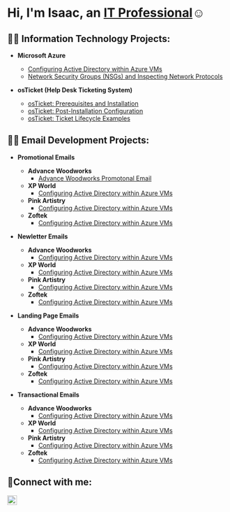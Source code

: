 <h1>Hi, I'm Isaac, an <a href="https://www.linkedin.com/in/isaacmendezli/">IT Professional</a>☺</h1>

<h2>👨‍💻 Information Technology Projects:</h2>

- <b>Microsoft Azure</b>
  - [Configuring Active Directory within Azure VMs](https://github.com/IZEK4K/configure-ad)
  - [Network Security Groups (NSGs) and Inspecting Network Protocols](https://github.com/IZEK4K/azure-network-protocols)

- <b>osTicket (Help Desk Ticketing System)</b>
  - [osTicket: Prerequisites and Installation](https://github.com/IZEK4K/osticket-prereqs)
  - [osTicket: Post-Installation Configuration](https://github.com/IZEK4K/osticket-post-install-config)
  - [osTicket: Ticket Lifecycle Examples](https://github.com/IZEK4K/osticket-ticket-lifecycle)

<h2>👨‍💻 Email Development Projects:</h2>

- <b>Promotional Emails</b>
  - <b>Advance Woodworks</b>
    - [Advance Woodworks Promotonal Email]([https://github.com/IZEK4K/configure-ad](https://github.com/IZEK4K/advancewoodworks-emails/blob/main/Promotional%20Email%201/aw-promo-email1.html))
  - <b>XP World</b>
    - [Configuring Active Directory within Azure VMs](https://github.com/IZEK4K/configure-ad)
  - <b>Pink Artistry</b>
    - [Configuring Active Directory within Azure VMs](https://github.com/IZEK4K/configure-ad)
  - <b>Zoftek</b>
    - [Configuring Active Directory within Azure VMs](https://github.com/IZEK4K/configure-ad)
 
- <b>Newletter Emails</b>
  - <b>Advance Woodworks</b>
    - [Configuring Active Directory within Azure VMs](https://github.com/IZEK4K/configure-ad)
  - <b>XP World</b>
    - [Configuring Active Directory within Azure VMs](https://github.com/IZEK4K/configure-ad)
  - <b>Pink Artistry</b>
    - [Configuring Active Directory within Azure VMs](https://github.com/IZEK4K/configure-ad)
  - <b>Zoftek</b>
    - [Configuring Active Directory within Azure VMs](https://github.com/IZEK4K/configure-ad)

- <b>Landing Page Emails</b>
  - <b>Advance Woodworks</b>
    - [Configuring Active Directory within Azure VMs](https://github.com/IZEK4K/configure-ad)
  - <b>XP World</b>
    - [Configuring Active Directory within Azure VMs](https://github.com/IZEK4K/configure-ad)
  - <b>Pink Artistry</b>
    - [Configuring Active Directory within Azure VMs](https://github.com/IZEK4K/configure-ad)
  - <b>Zoftek</b>
    - [Configuring Active Directory within Azure VMs](https://github.com/IZEK4K/configure-ad)
   
- <b>Transactional Emails</b>
  - <b>Advance Woodworks</b>
    - [Configuring Active Directory within Azure VMs](https://github.com/IZEK4K/configure-ad)
  - <b>XP World</b>
    - [Configuring Active Directory within Azure VMs](https://github.com/IZEK4K/configure-ad)
  - <b>Pink Artistry</b>
    - [Configuring Active Directory within Azure VMs](https://github.com/IZEK4K/configure-ad)
  - <b>Zoftek</b>
    - [Configuring Active Directory within Azure VMs](https://github.com/IZEK4K/configure-ad) 



<h2>🤳Connect with me:</h2>


[<img align="left" alt="Josh | LinkedIn" width="22px" src="https://img.icons8.com/?size=100&id=8808&format=png&color=FFFFFF" />][linkedin]



[linkedin]: https://www.linkedin.com/in/isaacmendezli/
